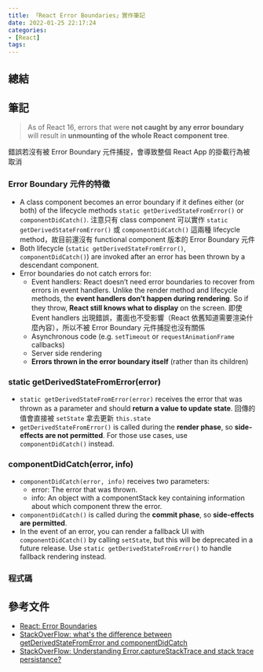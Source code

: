 ```yaml
---
title: 「React Error Boundaries」實作筆記
date: 2022-01-25 22:17:24
categories:
- [React]
tags:
---
```


## 總結


## 筆記

> As of React 16, errors that were **not caught by any error boundary** will result in **unmounting of the whole React component tree**.

錯誤若沒有被 Error Boundary 元件捕捉，會導致整個 React App 的掛載行為被取消

### Error Boundary 元件的特徵
- A class component becomes an error boundary if it defines either (or both) of the lifecycle methods `static getDerivedStateFromError()` or `componentDidCatch()`. 注意只有 class component 可以實作 `static getDerivedStateFromError()` 或 `componentDidCatch()` 這兩種 lifecycle method，故目前還沒有 functional component 版本的 Error Boundary 元件
- Both lifecycle (`static getDerivedStateFromError()`, `componentDidCatch()`) are invoked after an error has been thrown by a descendant component.
- Error boundaries do not catch errors for:
  - Event handlers: React doesn’t need error boundaries to recover from errors in event handlers. Unlike the render method and lifecycle methods, the **event handlers don’t happen during rendering**. So if they throw, **React still knows what to display** on the screen. 即使 Event handlers 出現錯誤，畫面也不受影響（React 依舊知道需要渲染什麼內容），所以不被 Error Boundary 元件捕捉也沒有關係
  - Asynchronous code (e.g. `setTimeout` or `requestAnimationFrame` callbacks)
  - Server side rendering
  - **Errors thrown in the error boundary itself** (rather than its children)

### static getDerivedStateFromError(error)
- `static getDerivedStateFromError(error)` receives the error that was thrown as a parameter and should **return a value to update state**. 回傳的值會直接被 `setState` 拿去更新 `this.state`
- `getDerivedStateFromError()` is called during the **render phase**, so **side-effects are not permitted**. For those use cases, use `componentDidCatch()` instead.

### componentDidCatch(error, info)
- `componentDidCatch(error, info)` receives two parameters:
  - error: The error that was thrown.
  - info: An object with a componentStack key containing information about which component threw the error.
- `componentDidCatch()` is called during the **commit phase**, so **side-effects are permitted**.
- In the event of an error, you can render a fallback UI with `componentDidCatch()` by calling `setState`, but this will be deprecated in a future release. Use `static getDerivedStateFromError()` to handle fallback rendering instead.

### 程式碼



## 參考文件
- [React: Error Boundaries](https://reactjs.org/docs/error-boundaries.html)
- [StackOverFlow: what's the difference between getDerivedStateFromError and componentDidCatch](https://stackoverflow.com/questions/52962851/whats-the-difference-between-getderivedstatefromerror-and-componentdidcatch)
- [StackOverFlow: Understanding Error.captureStackTrace and stack trace persistance?](https://stackoverflow.com/questions/59625425/understanding-error-capturestacktrace-and-stack-trace-persistance)